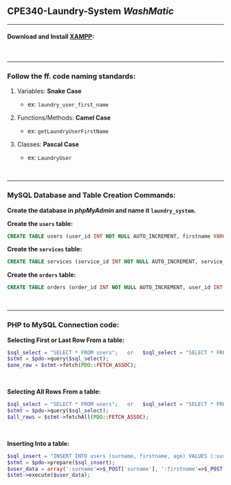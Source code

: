 ## CPE340-Laundry-System _WashMatic_
---

#### Download and Install [XAMPP](https://www.apachefriends.org/ "Apache Friends"):

<br>

---

### Follow the ff. code naming standards:

1. Variables: **Snake Case**
    * ex: `laundry_user_first_name`

1. Functions/Methods: **Camel Case**
    * ex: `getLaundryUserFirstName`

1. Classes: **Pascal Case**
    * ex: `LaundryUser`

<br/>

---
### MySQL Database and Table Creation Commands:

**Create the database in _phpMyAdmin_ and name it `laundry_system`.**

**Create the `users` table:**
```sql
CREATE TABLE users (user_id INT NOT NULL AUTO_INCREMENT, firstname VARCHAR(50) NOT NULL, lastname VARCHAR(25) NOT NULL, user_address VARCHAR(200), total_orders INT NOT NULL, email VARCHAR(100) NOT NULL, user_password VARCHAR(100) NOT NULL, user_type INT NOT NULL, PRIMARY KEY (user_id));
```

**Create the `services` table:**
```sql
CREATE TABLE services (service_id INT NOT NULL AUTO_INCREMENT, service_name VARCHAR(50), description TEXT, PRIMARY KEY (service_id));
```

**Create the `orders` table:**
```sql
CREATE TABLE orders (order_id INT NOT NULL AUTO_INCREMENT, user_id INT NOT NULL, service_id INT NOT NULL, remaining_time INT NOT NULL, status INT NOT NULL, weight DOUBLE NOT NULL, description TEXT, PRIMARY KEY (order_id), FOREIGN KEY(user_id), FOREIGN KEY(service_id));
```

<br>

---


### PHP to MySQL Connection code:  
**Selecting First or Last Row From a table:**
```php
$sql_select = "SELECT * FROM users";   or   $sql_select = "SELECT * FROM users ORDER BY user_id DESC";
$stmt = $pdo->query($sql_select);
$one_row = $stmt->fetch(PDO::FETCH_ASSOC);
```

<br>

**Selecting All Rows From a table:**
```php
$sql_select = "SELECT * FROM users";   or   $sql_select = "SELECT * FROM users ORDER BY user_id DESC";
$stmt = $pdo->query($sql_select);
$all_rows = $stmt->fetchAll(PDO::FETCH_ASSOC);
```

<br>

**Inserting Into a table:**
```php
$sql_insert = "INSERT INTO users (surname, firstname, age) VALUES (:surname, :firstname, :age)";
$stmt = $pdo->prepare($sql_insert);
$user_data = array(':surname'=>$_POST['surname'], ':firstname'=>$_POST['firstname'], ':age'=>$_POST['age']);
$stmt->execute($user_data);
```
